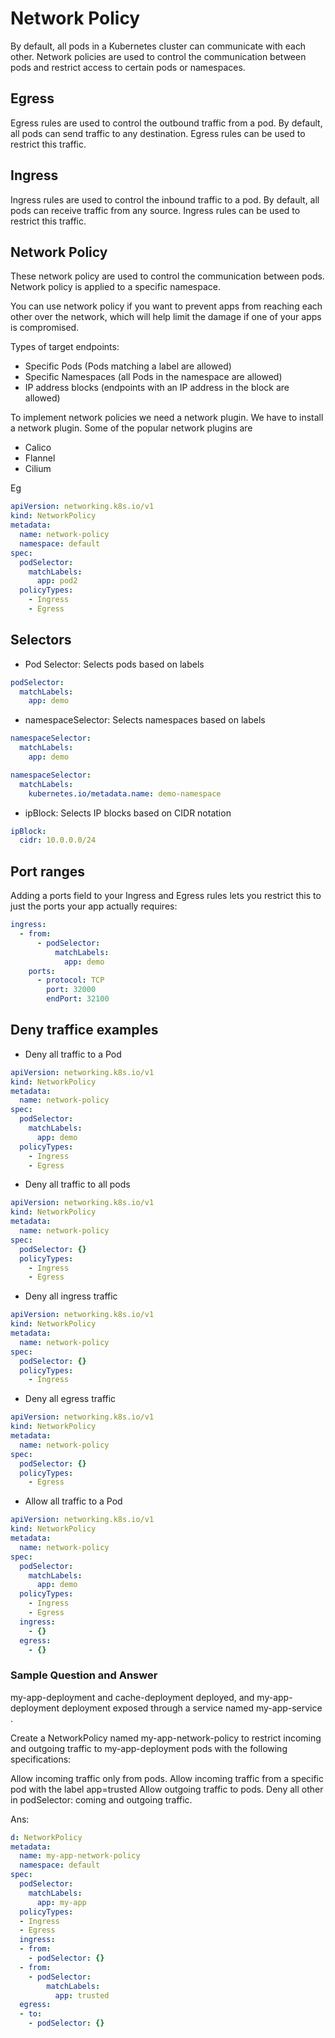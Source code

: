 # Network Policy

By default, all pods in a Kubernetes cluster can communicate with each other. Network policies are used to control the communication between pods and restrict access to certain pods or namespaces.

## Egress

Egress rules are used to control the outbound traffic from a pod. By default, all pods can send traffic to any destination. Egress rules can be used to restrict this traffic.

## Ingress

Ingress rules are used to control the inbound traffic to a pod. By default, all pods can receive traffic from any source. Ingress rules can be used to restrict this traffic.

## Network Policy

These network policy are used to control the communication between pods. Network policy is applied to a specific namespace.

You can use network policy if you want to prevent apps from reaching each other over the network, which will help limit the damage if one of your apps is compromised.

Types of target endpoints:

- Specific Pods (Pods matching a label are allowed)
- Specific Namespaces (all Pods in the namespace are allowed)
- IP address blocks (endpoints with an IP address in the block are allowed)

To implement network policies we need a network plugin. We have to install a network plugin. Some of the popular network plugins are 

- Calico
- Flannel
- Cilium

Eg

```yaml
apiVersion: networking.k8s.io/v1
kind: NetworkPolicy
metadata:
  name: network-policy
  namespace: default
spec:
  podSelector:
    matchLabels:
      app: pod2
  policyTypes:
    - Ingress
    - Egress
```

## Selectors

- Pod Selector: Selects pods based on labels 

```yaml
podSelector:
  matchLabels:
    app: demo
```

- namespaceSelector: Selects namespaces based on labels

```yaml
namespaceSelector:
  matchLabels:
    app: demo

namespaceSelector:
  matchLabels:
    kubernetes.io/metadata.name: demo-namespace
```

- ipBlock: Selects IP blocks based on CIDR notation

```yaml
ipBlock:
  cidr: 10.0.0.0/24
```

## Port ranges

Adding a ports field to your Ingress and Egress rules lets you restrict this to just the ports your app actually requires:

```yaml
ingress:
  - from:
      - podSelector:
          matchLabels:
            app: demo
    ports:
      - protocol: TCP
        port: 32000
        endPort: 32100
```

## Deny traffice examples

- Deny all traffic to a Pod

```yaml
apiVersion: networking.k8s.io/v1
kind: NetworkPolicy
metadata:
  name: network-policy
spec:
  podSelector:
    matchLabels:
      app: demo
  policyTypes:
    - Ingress
    - Egress
```

- Deny all traffic to all pods

```yaml
apiVersion: networking.k8s.io/v1
kind: NetworkPolicy
metadata:
  name: network-policy
spec:
  podSelector: {}
  policyTypes:
    - Ingress
    - Egress
```

- Deny all ingress traffic

```yaml
apiVersion: networking.k8s.io/v1
kind: NetworkPolicy
metadata:
  name: network-policy
spec:
  podSelector: {}
  policyTypes:
    - Ingress
```

- Deny all egress traffic

```yaml
apiVersion: networking.k8s.io/v1
kind: NetworkPolicy
metadata:
  name: network-policy
spec:
  podSelector: {}
  policyTypes:
    - Egress
```

- Allow all traffic to a Pod

```yaml
apiVersion: networking.k8s.io/v1
kind: NetworkPolicy
metadata:
  name: network-policy
spec:
  podSelector:
    matchLabels:
      app: demo
  policyTypes:
    - Ingress
    - Egress
  ingress:
    - {}
  egress:
    - {}

``` 

### Sample Question and Answer

my-app-deployment and cache-deployment deployed, and my-app-deployment deployment exposed through a service named my-app-service . 

Create a NetworkPolicy named my-app-network-policy to restrict incoming and outgoing traffic to my-app-deployment pods with the following specifications:

Allow incoming traffic only from pods.
Allow incoming traffic from a specific pod with the label app=trusted
Allow outgoing traffic to pods.
Deny all other in          podSelector:
coming and outgoing traffic.

Ans:

```yaml
d: NetworkPolicy
metadata:
  name: my-app-network-policy
  namespace: default
spec:
  podSelector:
    matchLabels:
      app: my-app
  policyTypes:
  - Ingress
  - Egress
  ingress:
  - from:
    - podSelector: {}
  - from:
    - podSelector:
        matchLabels:
          app: trusted
  egress:
  - to:
    - podSelector: {}
```